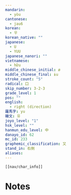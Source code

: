```yaml
---
mandarin:
  - yòu
cantonese:
  - jau6
korean:
  - 우
korean_native: ""
japanese:
  - U
  - YUU
japanese_nanori: ""
vietnamese:
  - hữu
middle_chinese_initial: ø
middle_chinese_final: ɨu
stroke_count: "5"
radical: 口
skip_number: 3-2-3
grade_level: 1
pos: ""
english:
  - right (direction)
羅馬字: yu
韓文: 유
joyo_level: "1"
hsk_level: ""
hanmun_edu_level: 中
danayo_id: 62
mc_id: 233
graphemic_classification: 又
stand_in: 右側
aliases:
---
```

```meta-bind-embed
[[nav/char_info]]
```

# Notes
